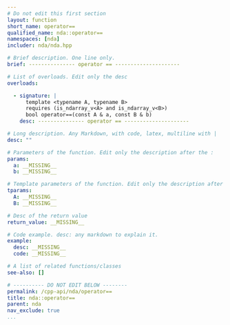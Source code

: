 ```yaml
---
# Do not edit this first section
layout: function
short_name: operator==
qualified_name: nda::operator==
namespaces: [nda]
includer: nda/nda.hpp

# Brief description. One line only.
brief: --------------- operator == ---------------------

# List of overloads. Edit only the desc
overloads:

  - signature: |
      template <typename A, typename B>
      requires (is_ndarray_v<A> and is_ndarray_v<B>)
      bool operator==(const A & a, const B & b)
    desc: --------------- operator == ---------------------

# Long description. Any Markdown, with code, latex, multiline with |
desc: ""

# Parameters of the function. Edit only the description after the :
params:
  a: __MISSING__
  b: __MISSING__

# Template parameters of the function. Edit only the description after the :
tparams:
  A: __MISSING__
  B: __MISSING__

# Desc of the return value
return_value: __MISSING__

# Code example. desc: any markdown to explain it.
example:
  desc: __MISSING__
  code: __MISSING__

# A list of related functions/classes
see-also: []

# ---------- DO NOT EDIT BELOW --------
permalink: /cpp-api/nda/operator==
title: nda::operator==
parent: nda
nav_exclude: true
...
```


